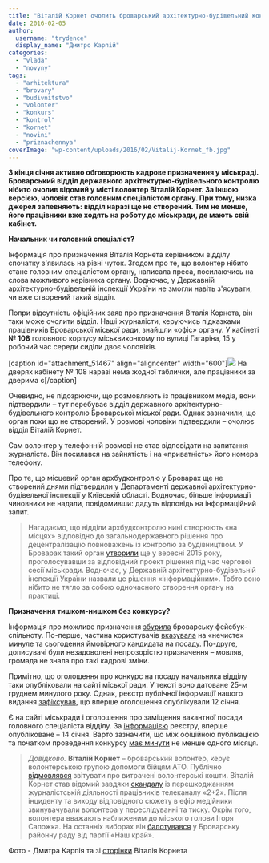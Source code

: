 ```yaml
---
title: "Віталій Корнет очолить броварський архітектурно-будівельний контроль?"
date: 2016-02-05
author: 
  username: "trydence"
  display_name: "Дмитро Карпій"
categories: 
  - "vlada"
  - "novyny"
tags: 
  - "arhitektura"
  - "brovary"
  - "budivnitstvo"
  - "volonter"
  - "konkurs"
  - "kontrol"
  - "kornet"
  - "novini"
  - "priznachennya"
coverImage: "wp-content/uploads/2016/02/Vitalij-Kornet_fb.jpg"
---
```


**З кінця січня активно обговорюють кадрове призначення у міськраді. Броварський відділ державного архітектурно-будівельного контролю нібито очолив відомий у місті волонтер Віталій Корнет. За іншою версією, чоловік став головним спеціалістом органу. При тому, низка джерел запевняють: відділ наразі ще не створений. Тим не менше, його працівники вже ходять на роботу до міськради, де мають свій кабінет.**

**Начальник чи головний спеціаліст?**

Інформація про призначення Віталія Корнета керівником відділу спочатку з'явилась на рівні чуток. Згодом про те, що волонтер нібито стане головним спеціалістом органу, написала преса, посилаючись на слова можливого керівника органу. Водночас, у Державній архітектурно-будівельній інспекції України не змогли навіть з'ясувати, чи вже створений такий відділ.

Попри відсутність офіційних заяв про призначення Віталія Корнета, він таки може очолити відділ. Наші журналісти, керуючись підказками працівників Броварської міської ради, знайшли «офіс» органу. У кабінеті **№ 108** головного корпусу міськвиконкому по вулиці Гагаріна, 15 у робочий час середи сиділи двоє чоловіків.

\[caption id="attachment\_51467" align="aligncenter" width="600"\][![](https://mpz.brovary.org/wp-content/uploads/2016/02/Kornet_00001.jpg)](https://mpz.brovary.org/wp-content/uploads/2016/02/Kornet_00001.jpg) На дверях кабінету № 108 наразі нема жодної таблички, але працівники за дверима є\[/caption\]

Очевидно, не підозрюючи, що розмовляють із працівником медіа, вони підтвердили – тут перебуває відділ державного архітектурно-будівельного контролю Броварської міської ради. Однак зазначили, що орган поки що не створений. У розмові чоловіки підтвердили – очолює відділ Віталій Корнет.

Сам волонтер у телефонній розмові не став відповідати на запитання журналіста. Він посилався на зайнятість і на «приватність» його номера телефону.

Про те, що місцевий орган архбудконтролю у Броварах ще не створений днями підтвердили у Департаменті державної архітектурно-будівельної інспекції у Київській області. Водночас, більше інформації чиновники не надали, повідомивши: дадуть відповідь на інформаційний запит.

> Нагадаємо, що відділи архбудконтролю нині створюють «на місцях» відповідно до загальнодержавного рішення про децентралізацію повноважень із контролю за будівництвом. У Броварах такий орган [утворили](https://mpz.brovary.org/u-brovarskij-miskij-radi-stvoryly-viddil-derzhavnogo-arhitekturno-budivelnogo-kontrolyu/) ще у вересні 2015 року, проголосувавши за відповідний проект рішення під час чергової сесії міськради. Водночас, у Державній архітектурно-будівельній інспекції України назвали це рішення «інформаційним». Тобто воно нібито не тягло за собою одночасного створення органу на практиці.

**Призначення тишком-нишком без конкурсу?**

Інформація про можливе призначення [збурила](https://www.facebook.com/groups/brovary/permalink/1183908081639156/) броварську фейсбук-спільноту. По-перше, частина користувачів [вказувала](https://www.facebook.com/groups/brovary/permalink/1183908081639156/?comment_id=1183941804969117) на «нечисте» минуле та сьогодення ймовірного кандидата на посаду. По-друге, дописувачі були незадоволені непрозорістю призначення – мовляв, громада не знала про такі кадрові зміни.

Примітно, що оголошення про конкурс на посаду начальника відділу таки опубліковали на сайті міської ради. У тексті воно датоване 25-м груднем минулого року. Однак, реєстр публічної інформації нашого видання [зафіксував](https://docs.brovary.org/p32216/25.12.2015), що вперше оголошення опублікували 12 січня.

Є на сайті міськради і оголошення про заміщення вакантної посади головного спеціаліста відділу. За [інформацією](https://docs.brovary.org/p33227/14.01.2016) реєстру, вперше опубліковане – 14 січня. Варто зазначити, що між офіційною публікацією та початком проведення конкурсу [має минути](https://zakon0.rada.gov.ua/laws/show/169-2002-%D0%BF) не менше одного місяця.

> _Довідково._ **Віталій Корнет** – броварський волонтер, керує волонтерською групою допомоги бійцям АТО. Публічно [відмовлявся](https://www.facebook.com/groups/brovary/permalink/1171835642846400/?comment_id=1172382629458368) звітувати про витрачені волонтерські кошти. Віталій Корнет став відомий завдяки [скандалу](https://mpz.brovary.org/zagostrennya-situatsiyi-navkolo-rozhivskogo-rozsliduvannya-zhurnalistam-i-geroyam-telesyuzhetu-pogrozhuyut-vbivstvom-video/) із перешкоджанням журналістській діяльності працівників телеканалу «2+2». Після інциденту та виходу відповідного сюжету в ефір медійники звинувачували волонтера у переслідуванні та тиску. Окрім того, волонтера вважають наближеним до міського голови Ігоря Сапожка. На останніх виборах він [балотувався](https://www.cvk.gov.ua/pls/vm2015/PVM056?PID102=1016&PF7691=1016&PT001F01=100&rej=0&pt00_t001f01=100) у Броварську районну раду від партії «Наш край».

Фото - Дмитра Карпія та зі [сторінки](https://www.facebook.com/profile.php?id=100007159456137&pnref=story) Віталія Корнета
